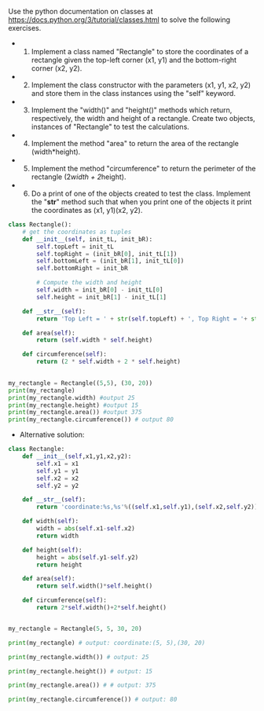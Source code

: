 Use the python documentation on classes at https://docs.python.org/3/tutorial/classes.html to solve the following exercises.

* 1. Implement a class named "Rectangle" to store the coordinates of a rectangle
given the top-left corner (x1, y1) and the bottom-right corner (x2, y2).

* 2. Implement the class constructor with the parameters (x1, y1, x2, y2)
and store them in the class instances using the "self" keyword.

* 3. Implement the "width()" and "height()" methods which return,
respectively, the width and height of a rectangle.
Create two objects, instances of "Rectangle" to test the calculations.

* 4. Implement the method "area" to return the area of the rectangle (width*height).

* 5. Implement the method "circumference" to return the perimeter
of the rectangle (2*width + 2*height).

* 6. Do a print of one of the objects created to test the class.
Implement the "__str__" method such that when you print one of the objects
it print the coordinates as (x1, y1)(x2, y2).

```python
class Rectangle():
    # get the coordinates as tuples
    def __init__(self, init_tL, init_bR):
        self.topLeft = init_tL
        self.topRight = (init_bR[0], init_tL[1])
        self.bottomLeft = (init_bR[1], init_tL[0])
        self.bottomRight = init_bR

        # Compute the width and height
        self.width = init_bR[0] - init_tL[0]
        self.height = init_bR[1] - init_tL[1]

    def __str__(self):
        return 'Top Left = ' + str(self.topLeft) + ', Top Right = '+ str(self.topRight)+', Bottom Left = '+ str(self.bottomLeft) + ', Bottom Right = ' +str(self.bottomRight)

    def area(self):
        return (self.width * self.height)

    def circumference(self):
        return (2 * self.width + 2 * self.height)
        

my_rectangle = Rectangle((5,5), (30, 20))
print(my_rectangle)
print(my_rectangle.width) #output 25
print(my_rectangle.height) #output 15
print(my_rectangle.area()) #output 375
print(my_rectangle.circumference()) # output 80
```

* Alternative solution:

```python
class Rectangle:
    def __init__(self,x1,y1,x2,y2):
        self.x1 = x1
        self.y1 = y1
        self.x2 = x2
        self.y2 = y2

    def __str__(self):
        return 'coordinate:%s,%s'%((self.x1,self.y1),(self.x2,self.y2))

    def width(self):
        width = abs(self.x1-self.x2)
        return width

    def height(self):
        height = abs(self.y1-self.y2)
        return height

    def area(self):
        return self.width()*self.height()

    def circumference(self):
        return 2*self.width()+2*self.height()


my_rectangle = Rectangle(5, 5, 30, 20)

print(my_rectangle) # output: coordinate:(5, 5),(30, 20)

print(my_rectangle.width()) # output: 25

print(my_rectangle.height()) # output: 15

print(my_rectangle.area()) # # output: 375

print(my_rectangle.circumference()) # output: 80
```

